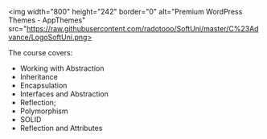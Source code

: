 
<img width="800" height="242" border="0" alt="Premium WordPress Themes - AppThemes" src="https://raw.githubusercontent.com/radotooo/SoftUni/master/C%23Advance/LogoSoftUni.png></img>

<p>The course covers:</p>
<ul>
<li>Working with Abstraction</li>
<li>Inheritance</li>
<li>Encapsulation</li>
<li>Interfaces and Abstraction</li>
<li>Reflection;</li>
<li>Polymorphism</li>
<li>SOLID</li>
<li>Reflection and Attributes</li>

